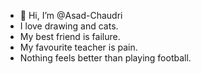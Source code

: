 - 👋 Hi, I’m @Asad-Chaudri
- I love drawing and cats.
- My best friend is failure.
- My favourite teacher is pain.
- Nothing feels better than playing football.

<!---
Asad-Chaudri/Asad-Chaudri is a ✨ special ✨ repository because its `README.md` (this file) appears on your GitHub profile.
You can click the Preview link to take a look at your changes.
--->
